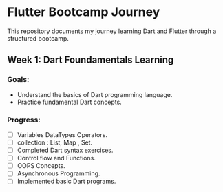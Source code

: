 # Flutter Bootcamp Journey

This repository documents my journey learning Dart and Flutter through a structured bootcamp.

## Week 1: Dart Foundamentals Learning

### Goals:
- Understand the basics of Dart programming language.
- Practice fundamental Dart concepts.

### Progress:
- [ ] Variables DataTypes Operators.
- [ ] collection : List, Map , Set.
- [ ] Completed Dart syntax exercises.
- [ ] Control flow and Functions.
- [ ] OOPS Concepts.
- [ ] Asynchronous Programming.
- [ ] Implemented basic Dart programs.
